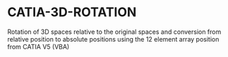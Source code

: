 # CATIA-3D-ROTATION
Rotation of 3D spaces relative to the original spaces and conversion from relative position to absolute positions using the 12 element array position from CATIA V5 (VBA)
